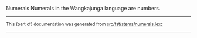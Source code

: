 Numerals
Numerals in the Wangkajunga language are numbers.

* * *

<small>This (part of) documentation was generated from [src/fst/stems/numerals.lexc](https://github.com/giellalt/lang-mpj/blob/main/src/fst/stems/numerals.lexc)</small>

---

